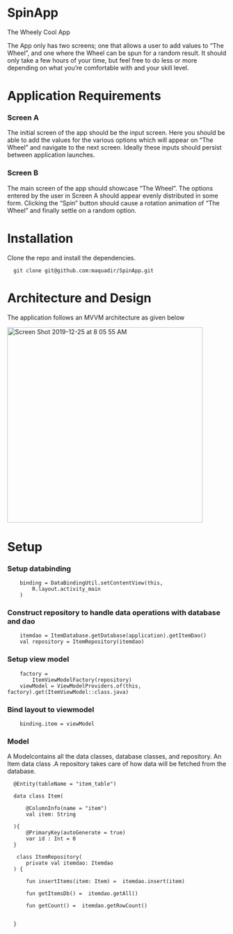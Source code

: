 # SpinApp
The Wheely Cool App

The App only has two screens; one that allows a user to add values to “The Wheel”, and one
where the Wheel can be spun for a random result. It should only take a few hours of your time, but
feel free to do less or more depending on what you’re comfortable with and your skill level.

# Application Requirements
### Screen A
The initial screen of the app should be the input screen. Here you should be able to add the
values for the various options which will appear on “The Wheel” and navigate to the next screen.
Ideally these inputs should persist between application launches.
### Screen B
The main screen of the app should showcase “The Wheel”. The options entered by the user in
Screen A should appear evenly distributed in some form. Clicking the “Spin” button should cause
a rotation animation of “The Wheel” and finally settle on a random option.

# Installation
Clone the repo and install the dependencies.
          
      git clone git@github.com:maquadir/SpinApp.git
      
# Architecture and Design
The application follows an MVVM architecture as given below

<img width="449" alt="Screen Shot 2019-12-25 at 8 05 55 AM" src="https://user-images.githubusercontent.com/19331629/72322705-20034d80-36fb-11ea-8936-7091e6cd1a70.png">

# Setup
### Setup databinding

        binding = DataBindingUtil.setContentView(this,
            R.layout.activity_main
        )
        
### Construct repository to handle data operations with database and dao
        
        itemdao = ItemDatabase.getDatabase(application).getItemDao()
        val repository = ItemRepository(itemdao)

### Setup view model
        
        factory =
            ItemViewModelFactory(repository)
        viewModel = ViewModelProviders.of(this, factory).get(ItemViewModel::class.java)
        
### Bind layout to viewmodel

        binding.item = viewModel


### Model
A Modelcontains all the data classes, database classes, and repository.
An Item data class .A repository takes care of how data will be fetched from the database.

      @Entity(tableName = "item_table")
      
      data class Item(
      
          @ColumnInfo(name = "item")
          val item: String
      
      ){
          @PrimaryKey(autoGenerate = true)
          var id : Int = 0
      }
      
       class ItemRepository(
          private val itemdao: Itemdao
      ) {
      
          fun insertItems(item: Item) =  itemdao.insert(item)
      
          fun getItemsDb() =  itemdao.getAll()
      
          fun getCount() =  itemdao.getRowCount()
      
      
      }
      
      

